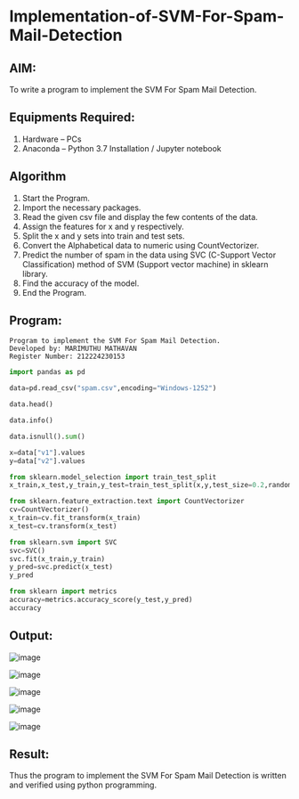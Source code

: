 # Implementation-of-SVM-For-Spam-Mail-Detection

## AIM:
To write a program to implement the SVM For Spam Mail Detection.

## Equipments Required:
1. Hardware – PCs
2. Anaconda – Python 3.7 Installation / Jupyter notebook

## Algorithm
1. Start the Program.
2. Import the necessary packages.
3. Read the given csv file and display the few contents of the data.
4. Assign the features for x and y respectively.
5. Split the x and y sets into train and test sets.
6. Convert the Alphabetical data to numeric using CountVectorizer.
7. Predict the number of spam in the data using SVC (C-Support Vector Classification) method of SVM (Support vector machine) in sklearn library.
8. Find the accuracy of the model.
9. End the Program.

## Program:
```
Program to implement the SVM For Spam Mail Detection.
Developed by: MARIMUTHU MATHAVAN
Register Number: 212224230153
```
```python
import pandas as pd

data=pd.read_csv("spam.csv",encoding="Windows-1252")

data.head()

data.info()

data.isnull().sum()

x=data["v1"].values
y=data["v2"].values

from sklearn.model_selection import train_test_split
x_train,x_test,y_train,y_test=train_test_split(x,y,test_size=0.2,random_state=0)

from sklearn.feature_extraction.text import CountVectorizer
cv=CountVectorizer()
x_train=cv.fit_transform(x_train)
x_test=cv.transform(x_test)

from sklearn.svm import SVC
svc=SVC()
svc.fit(x_train,y_train)
y_pred=svc.predict(x_test)
y_pred

from sklearn import metrics
accuracy=metrics.accuracy_score(y_test,y_pred)
accuracy
```

## Output:
![image](https://github.com/user-attachments/assets/6f9b3d22-21e4-4ea5-afe2-494538d0cd80)

![image](https://github.com/user-attachments/assets/0889158a-6a7c-42c2-922b-6db0b6738678)

![image](https://github.com/user-attachments/assets/8a3cc5e7-e9b7-4f2f-a3f2-fa341493b3e9)

![image](https://github.com/user-attachments/assets/dfeeeee0-b0c6-4f5a-ae01-dcbdd366f833)

![image](https://github.com/user-attachments/assets/05883084-2bee-45e0-8f53-489116c54499)


## Result:
Thus the program to implement the SVM For Spam Mail Detection is written and verified using python programming.
